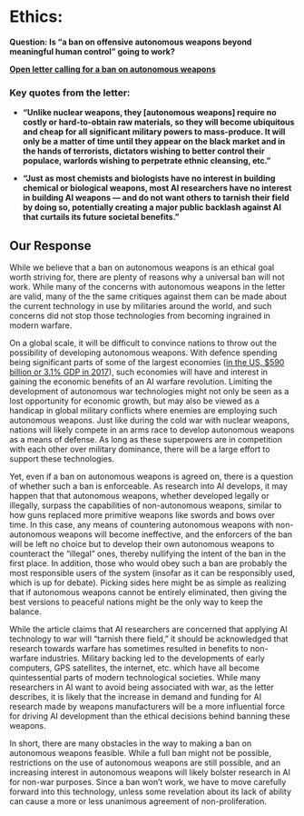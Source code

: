 # Ethics:

**Question: Is “a ban on offensive autonomous weapons beyond meaningful human control” going to work?**

**[Open letter calling for a ban on autonomous weapons](https://futureoflife.org/open-letter-autonomous-weapons/)**

### Key quotes from the letter:

- **“Unlike nuclear weapons, they [autonomous weapons] require no costly or hard-to-obtain raw materials, so they will become ubiquitous and cheap for all significant military powers to mass-produce. It will only be a matter of time until they appear on the black market and in the hands of terrorists, dictators wishing to better control their populace, warlords wishing to perpetrate ethnic cleansing, etc.”**

- **“Just as most chemists and biologists have no interest in building chemical or biological weapons, most AI researchers have no interest in building AI weapons — and do not want others to tarnish their field by doing so, potentially creating a major public backlash against AI that curtails its future societal benefits.”**

## Our Response
  While we believe that a ban on autonomous weapons is an ethical goal worth striving for, there are plenty of reasons why a universal ban will not work. While many of the concerns with autonomous weapons in the letter are valid, many of the the same critiques against them can be made about the current technology in use by militaries around the world, and such concerns did not stop those technologies from becoming ingrained in modern warfare. 

  On a global scale, it will be difficult to convince nations to throw out the possibility of developing autonomous weapons. With defence spending being significant parts of some of the largest economies ([in the US, $590 billion or 3.1% GDP in 2017](https://www.statista.com/statistics/217581/outlays-for-defense-and-forecast-in-the-us-as-a-percentage-of-the-gdp/)), such economies will have and interest in gaining the economic benefits of an AI warfare revolution. Limiting the development of autonomous war technologies might not only be seen as a lost opportunity for economic growth, but may also be viewed as a handicap in global military conflicts where enemies are employing such autonomous weapons. Just like during the cold war with nuclear weapons, nations will likely compete in an arms race to develop autonomous weapons as a means of defense. As long as these superpowers are in competition with each other over military dominance, there will be a large effort to support these technologies.

  Yet, even if a ban on autonomous weapons is agreed on, there is a question of whether such a ban is enforceable. As research into AI develops, it may happen that that autonomous weapons, whether developed legally or illegally, surpass the capabilities of non-autonomous weapons, similar to how guns replaced more primitive weapons like swords and bows over time. In this case, any means of countering autonomous weapons with non-autonomous weapons will become ineffective, and the enforcers of the ban will be left no choice but to develop their own autonomous weapons to counteract the “illegal” ones, thereby nullifying the intent of the ban in the first place. In addition, those who would obey such a ban are probably the most responsible users of the system (insofar as it can be responsibly used, which is up for debate). Picking sides here might be as simple as realizing that if autonomous weapons cannot be entirely eliminated, then giving the best versions to peaceful nations might be the only way to keep the balance.

  While the article claims that AI researchers are concerned that applying AI technology to war will “tarnish there field,” it should be acknowledged that research towards warfare has sometimes resulted in benefits to non-warfare industries. Military backing led to the developments of early computers, GPS satellites, the internet, etc. which have all become quintessential parts of modern technological societies. While many researchers in AI want to avoid being associated with war, as the letter describes, it is likely that the increase in demand and funding for AI research made by weapons manufacturers will be a more influential force for driving AI development than the ethical decisions behind banning these weapons. 
    
  In short, there are many obstacles in the way to making a ban on autonomous weapons feasible. While a full ban might not be possible, restrictions on the use of autonomous weapons are still possible, and an increasing interest in autonomous weapons will likely bolster research in AI for non-war purposes. Since a ban won’t work, we have to move carefully forward into this technology, unless some revelation about its lack of ability can cause a more or less unanimous agreement of non-proliferation.
